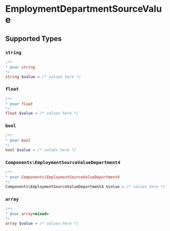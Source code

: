 # EmploymentDepartmentSourceValue


## Supported Types

### `string`

```php
/**
* @var string
*/
string $value = /* values here */
```

### `float`

```php
/**
* @var float
*/
float $value = /* values here */
```

### `bool`

```php
/**
* @var bool
*/
bool $value = /* values here */
```

### `Components\EmploymentSourceValueDepartment4`

```php
/**
* @var Components\EmploymentSourceValueDepartment4
*/
Components\EmploymentSourceValueDepartment4 $value = /* values here */
```

### `array`

```php
/**
* @var array<mixed>
*/
array $value = /* values here */
```

